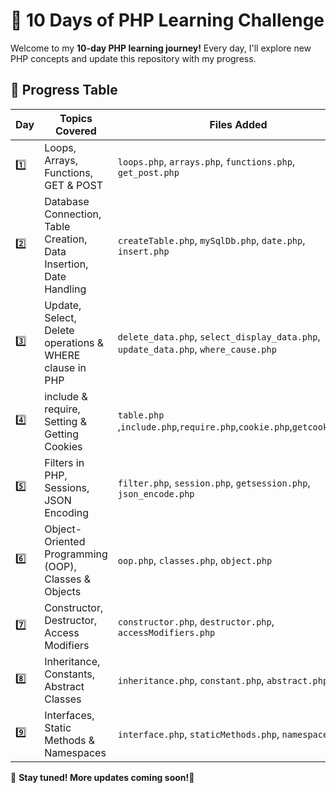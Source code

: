 # 🚀 10 Days of PHP Learning Challenge  

Welcome to my **10-day PHP learning journey!** Every day, I'll explore new PHP concepts and update this repository with my progress.  

## 📅 Progress Table  

| Day  | Topics Covered | Files Added |
|------|---------------|------------|
| 1️⃣  | Loops, Arrays, Functions, GET & POST | `loops.php`, `arrays.php`, `functions.php`, `get_post.php` |
| 2️⃣	| Database Connection, Table Creation, Data Insertion, Date Handling | `createTable.php`, `mySqlDb.php`, `date.php`, `insert.php` |
| 3️⃣	| Update, Select, Delete operations & WHERE clause in PHP	| `delete_data.php`, `select_display_data.php`, `update_data.php`, `where_cause.php` |
| 4️⃣	| include & require, Setting & Getting Cookies | `table.php `,`include.php`,`require.php`,`cookie.php`,`getcookie.php` |
| 5️⃣	| Filters in PHP, Sessions, JSON Encoding |	`filter.php`, `session.php`, `getsession.php`, `json_encode.php` |
| 6️⃣  | Object-Oriented Programming (OOP), Classes & Objects | `oop.php`, `classes.php`, `object.php` |
| 7️⃣  | Constructor, Destructor, Access Modifiers | `constructor.php`, `destructor.php`, `accessModifiers.php` |
| 8️⃣  | Inheritance, Constants, Abstract Classes | `inheritance.php`, `constant.php`, `abstract.php` |
| 9️⃣ | Interfaces, Static Methods & Namespaces | `interface.php`, `staticMethods.php`, `namespace.php` |


🔗 **Stay tuned! More updates coming soon!**🚀 
